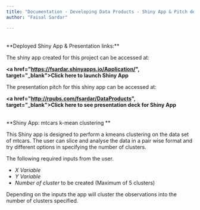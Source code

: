 ```yaml
---
title: "Documentation - Developing Data Products - Shiny App & Pitch deck"
author: "Faisal Sardar"

---
```


<br>
**Deployed Shiny App & Presentation links:**

The shiny app created for this project can be accessed at:

<b><a href="https://fsardar.shinyapps.io/Application/", target="_blank">Click here to launch Shiny App<br> </a></b>

The presentation pitch for this shiny app can be accessed at:

<b><a href="http://rpubs.com/fsardar/DataProducts", target="_blank">Click here to see presentation deck for Shiny App<br> </a></b>


<br>
**Shiny App: mtcars k-mean clustering **

This Shiny app is designed to perform a kmeans clustering on the data set of mtcars. The user can slice and analyse the data in a pair wise format and try different options in specifying the number of clusters. 

The following required inputs from the user. 

- *X Variable*
- *Y Variable*
- *Number of cluster* to be created (Maximum of 5 clusters)

Depending on the inputs the app will cluster the observations into the number of clusters specified. 

<br>

